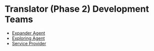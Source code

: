 # Translator (Phase 2) Development Teams

- [Expander Agent](expander-agent.md)
- [Exploring Agent](exploring-agent.md)
- [Service Provider](service-provider.md)
